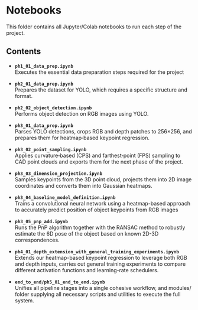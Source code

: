 # Notebooks

This folder contains all Jupyter/Colab notebooks to run each step of the project.

## Contents

- **`ph1_01_data_prep.ipynb`**  
  Executes the essential data preparation steps required for the project

- **`ph2_01_data_prep.ipynb`**  
  Prepares the dataset for YOLO, which requires a specific structure and format.

- **`ph2_02_object_detection.ipynb`**  
  Performs object detection on RGB images using YOLO.

- **`ph3_01_data_prep.ipynb`**  
  Parses YOLO detections, crops RGB and depth patches to 256×256, and prepares them for heatmap‐based keypoint regression.

- **`ph3_02_point_sampling.ipynb`**  
  Applies curvature‐based (CPS) and farthest‐point (FPS) sampling to CAD point clouds and exports them for the next phase of the project.

- **`ph3_03_dimension_projection.ipynb`**  
  Samples keypoints from the 3D point cloud, projects them into 2D image coordinates and converts them into Gaussian heatmaps.

- **`ph3_04_baseline_model_definition.ipynb`**  
  Trains a convolutional neural network using a heatmap-based approach to accurately predict position of object keypoints from RGB images

- **`ph3_05_pnp_add.ipynb`**  
  Runs the PnP algorithm together with the RANSAC method to robustly estimate the 6D pose of the object based on known 2D-3D correspondences.

- **`ph4_01_depth_extension_with_general_training_experiments.ipynb`**  
  Extends our heatmap-based keypoint regression to leverage both RGB and depth inputs, carries out general training experiments to compare different activation functions and learning-rate schedulers.

- **`end_to_end/ph5_01_end_to_end.ipynb`**  
  Unifies all pipeline stages into a single cohesive workflow, and modules/ folder supplying all necessary scripts and utilities to execute the full system.
